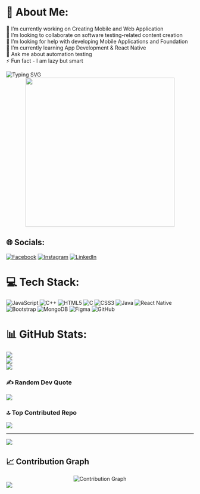# 💫 About Me:
🔭 I’m currently working on Creating Mobile and Web Application<br>👯 I’m looking to collaborate on software testing-related content creation<br>🤝 I’m looking for help with developing Mobile Applications and Foundation<br>🌱 I’m currently learning App Development & React Native<br>💬 Ask me about automation testing<br>⚡ Fun fact - I am lazy but smart

<img src="https://readme-typing-svg.herokuapp.com?font=Fira+Code&weight=600&size=40&pause=1000&color=2F81F7&center=true&vCenter=true&random=false&width=600&height=70&lines=%F0%9F%91%8B+Hi%2C+I'm+Sajeed+Ahmed;%F0%9F%92%BB+Web+Mobile+Developer;%F0%9F%A4%96+Tech+Enthusiast" alt="Typing SVG" />
</div>

<div align="center">
  <img width="400" src="https://user-images.githubusercontent.com/74038190/229223263-cf2e4b07-2615-4f87-9c38-e37600f8381a.gif" />
</div>

## 🌐 Socials:
[![Facebook](https://img.shields.io/badge/Facebook-%231877F2.svg?logo=Facebook&logoColor=white)](https://facebook.com/Sajeed1234) [![Instagram](https://img.shields.io/badge/Instagram-%23E4405F.svg?logo=Instagram&logoColor=white)](https://instagram.com/sajeedahmedrafi) [![LinkedIn](https://img.shields.io/badge/LinkedIn-%230077B5.svg?logo=linkedin&logoColor=white)](https://linkedin.com/in/sajeed-ahmed-99a95a328) 

# 💻 Tech Stack:
![JavaScript](https://img.shields.io/badge/javascript-%23323330.svg?style=flat-square&logo=javascript&logoColor=%23F7DF1E) ![C++](https://img.shields.io/badge/c++-%2300599C.svg?style=flat-square&logo=c%2B%2B&logoColor=white) ![HTML5](https://img.shields.io/badge/html5-%23E34F26.svg?style=flat-square&logo=html5&logoColor=white) ![C](https://img.shields.io/badge/c-%2300599C.svg?style=flat-square&logo=c&logoColor=white) ![CSS3](https://img.shields.io/badge/css3-%231572B6.svg?style=flat-square&logo=css3&logoColor=white) ![Java](https://img.shields.io/badge/java-%23ED8B00.svg?style=flat-square&logo=openjdk&logoColor=white) ![React Native](https://img.shields.io/badge/react_native-%2320232a.svg?style=flat-square&logo=react&logoColor=%2361DAFB) ![Bootstrap](https://img.shields.io/badge/bootstrap-%238511FA.svg?style=flat-square&logo=bootstrap&logoColor=white) ![MongoDB](https://img.shields.io/badge/MongoDB-%234ea94b.svg?style=flat-square&logo=mongodb&logoColor=white) ![Figma](https://img.shields.io/badge/figma-%23F24E1E.svg?style=flat-square&logo=figma&logoColor=white) ![GitHub](https://img.shields.io/badge/github-%23121011.svg?style=flat-square&logo=github&logoColor=white)
# 📊 GitHub Stats:
![](https://github-readme-stats.vercel.app/api?username=sajeed69&theme=radical&hide_border=false&include_all_commits=true&count_private=true)<br/>
![](https://github-readme-streak-stats.herokuapp.com/?user=sajeed69&theme=radical&hide_border=false)<br/>
![](https://github-readme-stats.vercel.app/api/top-langs/?username=sajeed69&theme=radical&hide_border=false&include_all_commits=true&count_private=true&layout=compact)

### ✍️ Random Dev Quote
![](https://quotes-github-readme.vercel.app/api?type=horizontal&theme=tokyonight)

### 🔝 Top Contributed Repo
![](https://github-contributor-stats.vercel.app/api?username=sajeed69&limit=5&theme=radical&combine_all_yearly_contributions=true)

---
[![](https://visitcount.itsvg.in/api?id=sajeed69&icon=7&color=5)](https://visitcount.itsvg.in)

## 📈 Contribution Graph

<div align="center">
  <img src="https://github-readme-activity-graph.vercel.app/graph?username=sajeed69&custom_title=Sajeed%20Ahmed's%20Contribution%20Graph&bg_color=0d1117&color=2F81F7&line=2F81F7&point=2F81F7&area_color=2F81F7&title_color=2F81F7&area=true" alt="Contribution Graph" />
</div>

<img src="https://raw.githubusercontent.com/Trilokia/Trilokia/379277808c61ef204768a61bbc5d25bc7798ccf1/bottom_header.svg" />
</div>

